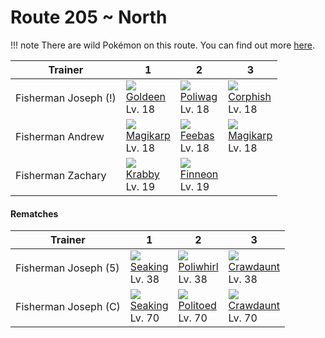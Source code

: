 # Route 205 ~ North

!!! note
    There are wild Pokémon on this route. You can find out more [here](../../wild_pokemon/route_205__north/).


Trainer              | 1                                | 2                               | 3
---                  | ---                              | ---                             | ---
Fisherman Joseph (!) | ![][118]<br>[Goldeen]<br>Lv. 18  | ![][060]<br>[Poliwag]<br>Lv. 18 | ![][341]<br>[Corphish]<br>Lv. 18
Fisherman Andrew     | ![][129]<br>[Magikarp]<br>Lv. 18 | ![][349]<br>[Feebas]<br>Lv. 18  | ![][129]<br>[Magikarp]<br>Lv. 18
Fisherman Zachary    | ![][098]<br>[Krabby]<br>Lv. 19   | ![][456]<br>[Finneon]<br>Lv. 19 | &nbsp;

#### Rematches

Trainer              | 1                               | 2                                 | 3
---                  | ---                             | ---                               | ---
Fisherman Joseph (5) | ![][119]<br>[Seaking]<br>Lv. 38 | ![][061]<br>[Poliwhirl]<br>Lv. 38 | ![][342]<br>[Crawdaunt]<br>Lv. 38
Fisherman Joseph (C) | ![][119]<br>[Seaking]<br>Lv. 70 | ![][186]<br>[Politoed]<br>Lv. 70  | ![][342]<br>[Crawdaunt]<br>Lv. 70

[Poliwag]: ../../pokemon_changes/060/
[Poliwhirl]: ../../pokemon_changes/061/
[Krabby]: ../../pokemon_changes/098/
[Goldeen]: ../../pokemon_changes/118/
[Seaking]: ../../pokemon_changes/119/
[Magikarp]: ../../pokemon_changes/129/
[Politoed]: ../../pokemon_changes/186/
[Corphish]: ../../pokemon_changes/341/
[Crawdaunt]: ../../pokemon_changes/342/
[Feebas]: ../../pokemon_changes/349/
[Finneon]: ../../pokemon_changes/456/
[060]: ../img/pokemon/060.png
[061]: ../img/pokemon/061.png
[098]: ../img/pokemon/098.png
[118]: ../img/pokemon/118.png
[119]: ../img/pokemon/119.png
[129]: ../img/pokemon/129.png
[186]: ../img/pokemon/186.png
[341]: ../img/pokemon/341.png
[342]: ../img/pokemon/342.png
[349]: ../img/pokemon/349.png
[456]: ../img/pokemon/456.png
